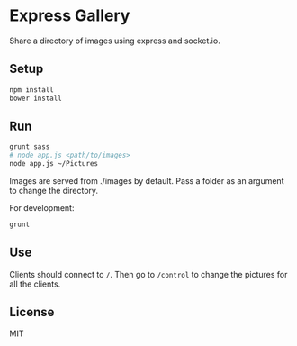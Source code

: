 # Express Gallery

Share a directory of images using express and socket.io.

## Setup

```bash
npm install
bower install
```

## Run

```bash
grunt sass
# node app.js <path/to/images>
node app.js ~/Pictures
```

Images are served from ./images by default. Pass a folder as an
argument to change the directory.

For development:

```bash
grunt
```

## Use

Clients should connect to `/`. Then go to `/control` to change the
pictures for all the clients.

## License

MIT
